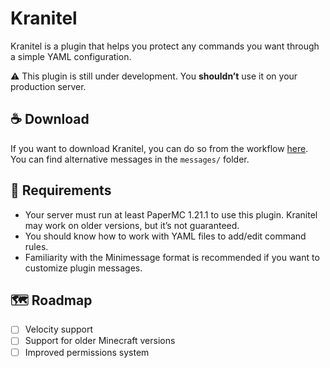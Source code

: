 # Kranitel

Kranitel is a plugin that helps you protect any commands you want through a simple YAML configuration.

⚠️ This plugin is still under development. You **shouldn’t** use it on your production server.

## ☕️ Download
If you want to download Kranitel, you can do so from the workflow [here](https://github.com/ilgrandeanonimo/kranitel/actions).
You can find alternative messages in the `messages/` folder.

## 🌟 Requirements
- Your server must run at least PaperMC 1.21.1 to use this plugin. Kranitel may work on older versions, but it’s not guaranteed.
- You should know how to work with YAML files to add/edit command rules.
- Familiarity with the Minimessage format is recommended if you want to customize plugin messages.

## 🗺️ Roadmap
- [ ] Velocity support
- [ ] Support for older Minecraft versions
- [ ] Improved permissions system
